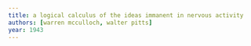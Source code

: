 ```yaml
---
title: a logical calculus of the ideas immanent in nervous activity
authors: [warren mcculloch, walter pitts]
year: 1943
---
```

